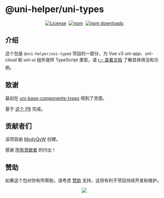 # @uni-helper/uni-types

<div style="display: flex; justify-content: center; align-items: center; gap: 8px;">
  <a href="https://github.com/uni-helper/uni-typed/blob/main/LICENSE">
    <img src="https://img.shields.io/github/license/uni-helper/uni-typed?style=for-the-badge" alt="License" />
  </a>
  <a href="https://www.npmjs.com/package/@uni-helper/uni-types">
    <img src="https://img.shields.io/npm/v/%40uni-helper%2Funi-types?style=for-the-badge" alt="npm" />
  </a>
  <a href="https://www.npmjs.com/package/@uni-helper/uni-types">
    <img src="https://img.shields.io/npm/dm/%40uni-helper%2Funi-types?style=for-the-badge" alt="npm downloads" />
  </a>
</div>

## 介绍

这个包是 `@uni-helper/uni-typed` 项目的一部分，为 Vue v3 uni-app、uni-cloud 和 uni-ui 组件提供 TypeScript 类型，请 [👉 查看文档](https://uni-typed.netlify.app/) 了解具体用法和示例。

## 致谢

最初在 [uni-base-components-types](https://github.com/satrong/uni-base-components-types) 得到了灵感。

基于 [这个 PR](https://github.com/satrong/uni-base-components-types/pull/5) 完成。

## 贡献者们

该项目由 [ModyQyW](https://github.com/ModyQyW) 创建。

感谢 [所有贡献者](https://github.com/uni-helper/uni-typed/graphs/contributors) 的付出！

## 赞助

如果这个包对你有所帮助，请考虑 [赞助](https://github.com/ModyQyW/sponsors) 支持，这将有利于项目持续开发和维护。

<p align="center">
  <a href="https://cdn.jsdelivr.net/gh/ModyQyW/sponsors/sponsorkit/sponsors.svg">
    <img src="https://cdn.jsdelivr.net/gh/ModyQyW/sponsors/sponsorkit/sponsors.svg"/>
  </a>
</p>

